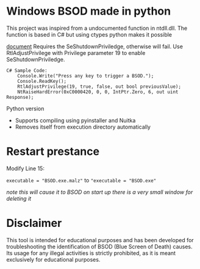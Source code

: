 # Windows BSOD made in python
This project was inspired from a undocumented function in ntdll.dll.
The function is based in C# but using ctypes python makes it possible  

[document](https://www.pinvoke.net/default.aspx/ntdll/NtRaiseHandError.html)
Requires the SeShutdownPriviledge, otherwise will fail.
Use RtlAdjustPrivilege with Privilege parameter 19 to enable SeShutdownPriviledge.
```
C# Sample Code:
    Console.Write("Press any key to trigger a BSOD.");
    Console.ReadKey();
    RtlAdjustPrivilege(19, true, false, out bool previousValue);
    NtRaiseHardError(0xC0000420, 0, 0, IntPtr.Zero, 6, out uint Response);
```
Python version

- Supports compiling using pyinstaller and Nuitka
- Removes itself from execution directory automatically

# Restart prestance 
Modify Line 15:  

```executable = "BSOD.exe.malz"``` to ```"executable = "BSOD.exe"```  

*note this will cause it to BSOD on start up there is a very small window for deleting it*

# Disclaimer
This tool is intended for educational purposes and has been developed for troubleshooting the identification of BSOD (Blue Screen of Death) causes. Its usage for any illegal activities is strictly prohibited, as it is meant exclusively for educational purposes.
